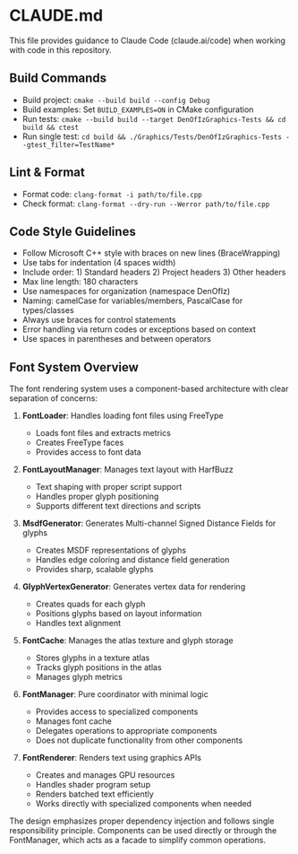 # CLAUDE.md

This file provides guidance to Claude Code (claude.ai/code) when working with code in this repository.

## Build Commands
- Build project: `cmake --build build --config Debug`
- Build examples: Set `BUILD_EXAMPLES=ON` in CMake configuration
- Run tests: `cmake --build build --target DenOfIzGraphics-Tests && cd build && ctest`
- Run single test: `cd build && ./Graphics/Tests/DenOfIzGraphics-Tests --gtest_filter=TestName*`

## Lint & Format
- Format code: `clang-format -i path/to/file.cpp`
- Check format: `clang-format --dry-run --Werror path/to/file.cpp`

## Code Style Guidelines
- Follow Microsoft C++ style with braces on new lines (BraceWrapping)
- Use tabs for indentation (4 spaces width)
- Include order: 1) Standard headers 2) Project headers 3) Other headers
- Max line length: 180 characters
- Use namespaces for organization (namespace DenOfIz)
- Naming: camelCase for variables/members, PascalCase for types/classes
- Always use braces for control statements
- Error handling via return codes or exceptions based on context
- Use spaces in parentheses and between operators

## Font System Overview

The font rendering system uses a component-based architecture with clear separation of concerns:

1. **FontLoader**: Handles loading font files using FreeType
   - Loads font files and extracts metrics
   - Creates FreeType faces
   - Provides access to font data

2. **FontLayoutManager**: Manages text layout with HarfBuzz
   - Text shaping with proper script support
   - Handles proper glyph positioning
   - Supports different text directions and scripts

3. **MsdfGenerator**: Generates Multi-channel Signed Distance Fields for glyphs
   - Creates MSDF representations of glyphs
   - Handles edge coloring and distance field generation
   - Provides sharp, scalable glyphs

4. **GlyphVertexGenerator**: Generates vertex data for rendering
   - Creates quads for each glyph
   - Positions glyphs based on layout information
   - Handles text alignment

5. **FontCache**: Manages the atlas texture and glyph storage
   - Stores glyphs in a texture atlas
   - Tracks glyph positions in the atlas
   - Manages glyph metrics

6. **FontManager**: Pure coordinator with minimal logic
   - Provides access to specialized components
   - Manages font cache
   - Delegates operations to appropriate components
   - Does not duplicate functionality from other components

7. **FontRenderer**: Renders text using graphics APIs
   - Creates and manages GPU resources
   - Handles shader program setup
   - Renders batched text efficiently
   - Works directly with specialized components when needed

The design emphasizes proper dependency injection and follows single responsibility principle. Components can be used directly or through the FontManager, which acts as a facade to simplify common operations.
